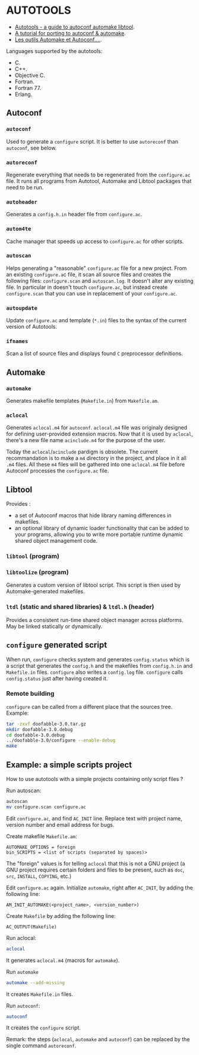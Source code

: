 AUTOTOOLS
=========

 * [Autotools - a guide to autoconf automake libtool](http://www.freesoftwaremagazine.com/books/autotools_a_guide_to_autoconf_automake_libtool).
 * [A tutorial for porting to autoconf & automake](http://mij.oltrelinux.com/devel/autoconf-automake/).
 * [Les outils Automake et Autoconf....](http://www-igm.univ-mlv.fr/~dr/XPOSE/Breugnot/).

Languages supported by the autotools:

 * C.
 * C++.
 * Objective C.
 * Fortran.
 * Fortran 77.
 * Erlang.

## Autoconf
	
### `autoconf`

Used to generate a `configure` script.
It is better to use `autoreconf` than `autoconf`, see below.
	
### `autoreconf`

Regenerate everything that needs to be regenerated from the `configure.ac` file.
It runs all programs from Autotool, Automake and Libtool packages that need to be run.

### `autoheader`

Generates a `config.h.in` header file from `configure.ac`.

### `autom4te`

Cache manager that speeds up access to `configure.ac` for other scripts.

### `autoscan`

Helps generating a "reasonable" `configure.ac` file for a new project.
From an existing `configure.a`c file, it scan all source files and creates the following files: `configure.scan` and `autoscan.log`.
It doesn't alter any existing file. In particular in doesn't touch `configure.ac`, but instead create `configure.scan` that you can use in replacement of your `configure.ac`.
	
### `autoupdate`

Update `configure.ac` and template (`*.in`) files to the syntax of the current version of Autotools.
	
### `ifnames`

Scan a list of source files and displays found `C` preprocessor definitions.
	
## Automake
	
### `automake`

Generates makefile templates (`Makefile.in`) from `Makefile.am`.
	
### `aclocal`

Generates `aclocal.m4` for `autoconf`. `aclocal.m4` file was originaly designed for defining user-provided extension macros. Now that it is used by `aclocal`, there's a new file name `acinclude.m4` for the purpose of the user.

Today the `aclocal`/`acinclude` pardigm is obsolete. The current recommandation is to make a `m4` directory in the project, and place in it all `.m4` files. All these `m4` files will be gathered into one `aclocal.m4` file before Autoconf processes the `configure.ac` file.
	
## Libtool

Provides :
 * a set of Autoconf macros that hide library naming differences in makefiles.
 * an optional library of dynamic loader functionality that can be added to your programs, allowing you to write more portable runtime dynamic shared object management code.

### `libtool` (program)

### `libtoolize` (program)

Generates a custom version of libtool script.
This script is then used by Automake-generated makefiles.

### `ltdl` (static and shared libraries) & `ltdl.h` (header)

Provides a consistent run-time shared object manager across platforms.
May be linked statically or dynamically.
	
## `configure` generated script

When run, `configure` checks system and generates `config.status` which is a script that generates the `config.h` and the makefiles from `config.h.in` and `Makefile.in` files.
`configure` also writes a `config.log` file.
`configure` calls `config.status` just after having created it.

### Remote building

`configure` can be called from a different place that the sources tree.
Example:
```bash
tar -zxvf doofabble-3.0.tar.gz
mkdir doofabble-3.0.debug
cd doofabble-3.0.debug
../doofabble-3.0/configure --enable-debug
make
```

## Example: a simple scripts project
	
How to use autotools with a simple projects containing only script files ?
	
Run autoscan:
```bash
autoscan
mv configure.scan configure.ac
```

Edit `configure.ac`, and find `AC_INIT` line. Replace text with project name, version number and email address for bugs.
	
Create makefile `Makefile.am`:
```make
AUTOMAKE_OPTIONS = foreign
bin_SCRIPTS = <list of scripts (separated by spaces)>
```
The "foreign" values is for telling `aclocal` that this is not a GNU project (a GNU project requires certain folders and files to be present, such as `doc`, `src`, `INSTALL`, `COPYING`, etc.)
	
Edit `configure.ac` again. Initialize `automake`, right after `AC_INIT`, by adding the following line:
```
AM_INIT_AUTOMAKE(<project_name>, <version_number>)
```
Create `Makefile` by adding the following line:
```
AC_OUTPUT(Makefile)
```

Run aclocal:
```bash
aclocal
```
It generates `aclocal.m4` (macros for `automake`).
	
Run `automake`
```bash
automake --add-missing
```
It creates `Makefile.in` files.

Run `autoconf`:
```bash
autoconf
```
It creates the `configure` script.
	
Remark: the steps (`aclocal`, `automake` and `autoconf`) can be replaced by the single command `autoreconf`.
